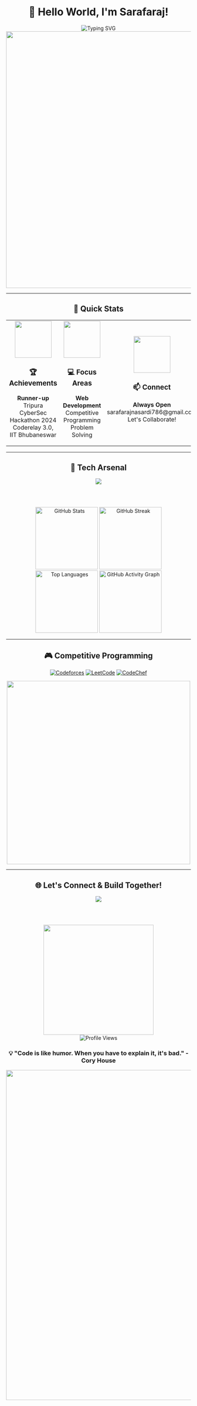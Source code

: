 <div align="center">

# 🌟 Hello World, I'm Sarafaraj! 

<img src="https://readme-typing-svg.herokuapp.com?font=Fira+Code&weight=600&size=28&duration=3000&pause=1000&color=58A6FF&background=0D111700&center=true&vCenter=true&multiline=true&repeat=false&width=600&height=100&lines=Full+Stack+Developer;Competitive+Programmer;Problem+Solver" alt="Typing SVG" />

<img src="https://user-images.githubusercontent.com/74038190/212284100-561aa473-3905-4a80-b561-0d28506553ee.gif" width="700">

---

## 🎯 Quick Stats

<div align="center">

<table>
<tr>
<td align="center" width="33%">
<img src="https://user-images.githubusercontent.com/74038190/212284087-bbe7e430-757e-4901-90bf-4cd2ce3e1852.gif" width="100">
<h3>🏆 Achievements</h3>
<p><strong>Runner-up</strong><br/>Tripura CyberSec Hackathon 2024<br/>Coderelay 3.0, IIT Bhubaneswar</p>
</td>
<td align="center" width="33%">
<img src="https://user-images.githubusercontent.com/74038190/212284115-f47cd8ff-2ffb-4b04-b5bf-4d1c14c0247f.gif" width="100">
<h3>💻 Focus Areas</h3>
<p><strong>Web Development</strong><br/>Competitive Programming<br/>Problem Solving</p>
</td>
<td align="center" width="33%">
<img src="https://user-images.githubusercontent.com/74038190/212284158-e840e285-664b-44d7-b79b-e264b5e54825.gif" width="100">
<h3>📫 Connect</h3>
<p><strong>Always Open</strong><br/>sarafarajnasardi786@gmail.com<br/>Let's Collaborate!</p>
</td>
</tr>
</table>

</div>

---

## 🚀 Tech Arsenal

<div align="center">

<img src="https://skillicons.dev/icons?i=cpp,js,dart,react,nodejs,express,mongodb,mysql,flutter,git,github,vscode&perline=6" />

<br/><br/>

<img src="https://github-readme-stats.vercel.app/api?username=sarafarajnasardi&show_icons=true&theme=tokyonight&hide_border=true&bg_color=0D1117&title_color=58A6FF&icon_color=58A6FF&text_color=C9D1D9&count_private=true&include_all_commits=true" alt="GitHub Stats" height="170"/>
<img src="https://github-readme-streak-stats.herokuapp.com?user=sarafarajnasardi&theme=tokyonight&hide_border=true&background=0D1117&stroke=58A6FF&ring=58A6FF&fire=58A6FF&currStreakLabel=C9D1D9" alt="GitHub Streak" height="170"/>

<img src="https://github-readme-stats.vercel.app/api/top-langs?username=sarafarajnasardi&show_icons=true&locale=en&layout=compact&theme=tokyonight&hide_border=true&bg_color=0D1117&title_color=58A6FF&text_color=C9D1D9" alt="Top Languages" height="170"/>
<img src="https://github-readme-activity-graph.vercel.app/graph?username=sarafarajnasardi&theme=tokyo-night&bg_color=0D1117&color=58A6FF&line=58A6FF&point=C9D1D9&area=true&hide_border=true" alt="GitHub Activity Graph" height="170"/>

</div>

---

## 🎮 Competitive Programming

<div align="center">

[![Codeforces](https://img.shields.io/badge/Codeforces-1F8ACB?style=for-the-badge&logo=codeforces&logoColor=white)](https://codeforces.com/profile/sarafarajnasardi)
[![LeetCode](https://img.shields.io/badge/LeetCode-FFA116?style=for-the-badge&logo=leetcode&logoColor=black)](https://leetcode.com/u/Sarafaraj/)
[![CodeChef](https://img.shields.io/badge/CodeChef-5B4638?style=for-the-badge&logo=codechef&logoColor=white)](https://www.codechef.com/users/sarafarajn)

<img src="https://user-images.githubusercontent.com/74038190/212284136-03988914-d899-44b4-b1d9-4eeccf656e44.gif" width="500">

</div>

---

## 🌐 Let's Connect & Build Together!

<div align="center">

<a href="https://linkedin.com/in/sarafaraj-nasardi-7722b31b3">
<img src="https://img.shields.io/badge/LinkedIn-0A66C2?style=for-the-badge&logo=linkedin&logoColor=white&borderRadius=50" />
</a>

<br/><br/>

<img src="https://user-images.githubusercontent.com/74038190/212284119-fbfd994d-8c2a-4a07-a75f-84e513833c1c.gif" width="300">

<br/>

<img src="https://komarev.com/ghpvc/?username=sarafarajnasardi&style=for-the-badge&color=58A6FF&label=Profile+Views" alt="Profile Views"/>

<h3>💡 "Code is like humor. When you have to explain it, it's bad." - Cory House</h3>

<img src="https://user-images.githubusercontent.com/74038190/212284100-561aa473-3905-4a80-b561-0d28506553ee.gif" width="900">

</div>
